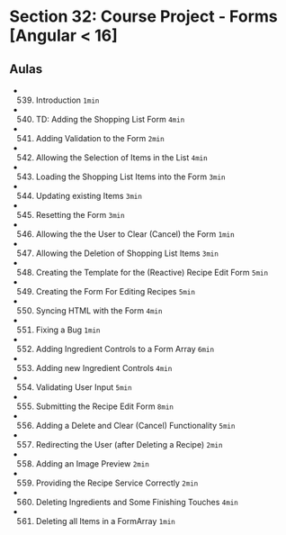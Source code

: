 # Section 32: Course Project - Forms [Angular < 16]

## Aulas
- 539. Introduction `1min`
- 540. TD: Adding the Shopping List Form `4min`
- 541. Adding Validation to the Form `2min`
- 542. Allowing the Selection of Items in the List `4min`
- 543. Loading the Shopping List Items into the Form `3min`
- 544. Updating existing Items `3min`
- 545. Resetting the Form `3min`
- 546. Allowing the the User to Clear (Cancel) the Form `1min`
- 547. Allowing the Deletion of Shopping List Items `3min`
- 548. Creating the Template for the (Reactive) Recipe Edit Form `5min`
- 549. Creating the Form For Editing Recipes `5min`
- 550. Syncing HTML with the Form `4min`
- 551. Fixing a Bug `1min`
- 552. Adding Ingredient Controls to a Form Array `6min`
- 553. Adding new Ingredient Controls `4min`
- 554. Validating User Input `5min`
- 555. Submitting the Recipe Edit Form `8min`
- 556. Adding a Delete and Clear (Cancel) Functionality `5min`
- 557. Redirecting the User (after Deleting a Recipe) `2min`
- 558. Adding an Image Preview `2min`
- 559. Providing the Recipe Service Correctly `2min`
- 560. Deleting Ingredients and Some Finishing Touches `4min`
- 561. Deleting all Items in a FormArray `1min`
